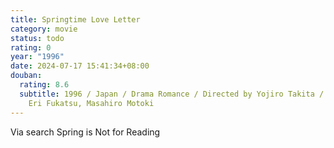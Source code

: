 ```yaml
---
title: Springtime Love Letter
category: movie
status: todo
rating: 0
year: "1996"
date: 2024-07-17 15:41:34+08:00
douban:
  rating: 8.6
  subtitle: 1996 / Japan / Drama Romance / Directed by Yojiro Takita / Starring
    Eri Fukatsu, Masahiro Motoki
---
```


Via search Spring is Not for Reading

